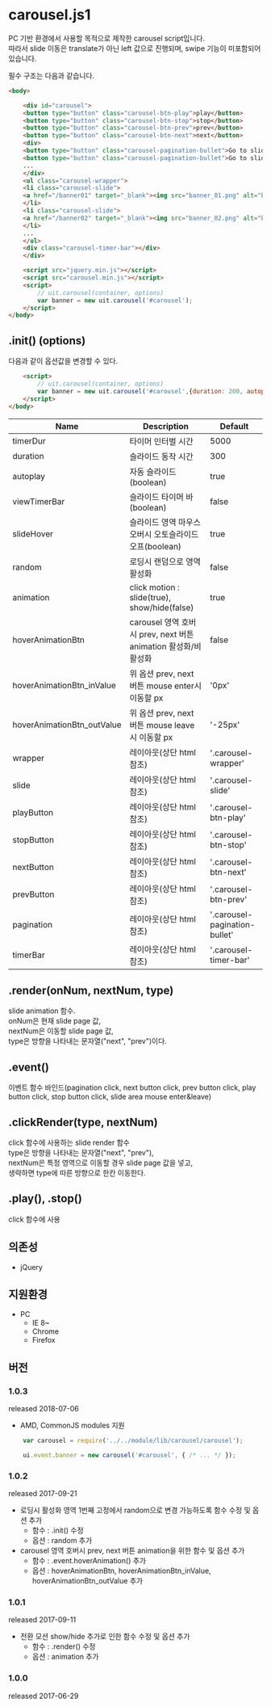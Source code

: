 carousel.js1
======================
PC 기반 환경에서 사용할 목적으로 제작한 carousel script입니다. <br>
따라서 slide 이동은 translate가 아닌 left 값으로 진행되며, swipe 기능이 미포함되어 있습니다.

필수 구조는 다음과 같습니다.

```html
<body>

    <div id="carousel">
    <button type="button" class="carousel-btn-play">play</button>
    <button type="button" class="carousel-btn-stop">stop</button>
    <button type="button" class="carousel-btn-prev">prev</button>
    <button type="button" class="carousel-btn-next">next</button>
    <div>
    <button type="button" class="carousel-pagination-bullet">Go to slide 1</button>
    <button type="button" class="carousel-pagination-bullet">Go to slide 2</button>
    ...
    </div>
    <ul class="carousel-wrapper">
    <li class="carousel-slide">
    <a href="/banner01" target="_blank"><img src="banner_01.png" alt="banner01"></a>
    </li>
    <li class="carousel-slide">
    <a href="/banner02" target="_blank"><img src="banner_02.png" alt="banner02"></a>
    </li>
    ...
    </ul>
    <div class="carousel-timer-bar"></div>
    </div>

    <script src="jquery.min.js"></script>
    <script src="carousel.min.js"></script>
    <script>
        // uit.carousel(container, options)
        var banner = new uit.carousel('#carousel');
    </script>
</body>
```

## .init() (options)
다음과 같이 옵션값을 변경할 수 있다.

```html
    <script>
        // uit.carousel(container, options)
        var banner = new uit.carousel('#carousel',{duration: 200, autoplay: false, pagination: '.btnBullet'});
    </script>
</body>
```

|Name|Description|Default|
| ---- | ---- | ---- |
|timerDur|타이머 인터벌 시간|5000|
|duration|슬라이드 동작 시간|300||
|autoplay|자동 슬라이드(boolean)|true|
|viewTimerBar|슬라이드 타이머 바(boolean)|false|
|slideHover|슬라이드 영역 마우스 오버시 오토슬라이드 오프(boolean)|true|
|random|로딩시 랜덤으로 영역 활성화|false|
|animation|click motion : slide(true), show/hide(false)|true|
|hoverAnimationBtn|carousel 영역 호버시 prev, next 버튼 animation 활성화/비활성화|false|
|hoverAnimationBtn_inValue|위 옵션 prev, next 버튼 mouse enter시 이동할 px|'0px'|
|hoverAnimationBtn_outValue|위 옵션 prev, next 버튼 mouse leave시 이동할 px|'-25px'|
|wrapper|레이아웃(상단 html 참조)|'.carousel-wrapper'|
|slide|레이아웃(상단 html 참조)|'.carousel-slide'|
|playButton|레이아웃(상단 html 참조)|'.carousel-btn-play'|
|stopButton|레이아웃(상단 html 참조)|'.carousel-btn-stop'|
|nextButton|레이아웃(상단 html 참조)|'.carousel-btn-next'|
|prevButton|레이아웃(상단 html 참조)|'.carousel-btn-prev'|
|pagination|레이아웃(상단 html 참조)|'.carousel-pagination-bullet'|
|timerBar|레이아웃(상단 html 참조)|'.carousel-timer-bar'|

## .render(onNum, nextNum, type)
slide animation 함수. <br>
onNum은 현재 slide page 값, <br>
nextNum은 이동할 slide page 값, <br>
type은 방향을 나타내는 문자열("next", "prev")이다. 

## .event()
이벤트 함수 바인드(pagination click, next button click, prev button click, play button click, stop button click, slide area mouse enter&leave)

## .clickRender(type, nextNum)
click 함수에 사용하는 slide render 함수<br>
type은 방향을 나타내는 문자열("next", "prev"),<br>
nextNum은 특정 영역으로 이동할 경우 slide page 값을 넣고,<br>
생략하면 type에 따른 방향으로 한칸 이동한다.

## .play(), .stop()
click 함수에 사용

## 의존성
* jQuery

## 지원환경
* PC
    * IE 8~
    * Chrome
    * Firefox

## 버전

### 1.0.3
released 2018-07-06

* AMD, CommonJS modules 지원
```js
    var carousel = require('../../module/lib/carousel/carousel');

    ui.event.banner = new carousel('#carousel', { /* ... */ });
```

### 1.0.2
released 2017-09-21

* 로딩시 활성화 영역 1번째 고정에서 random으로 변경 가능하도록 함수 수정 및 옵션 추가
    * 함수 : .init() 수정
    * 옵션 : random 추가
* carousel 영역 호버시 prev, next 버튼 animation을 위한 함수 및 옵션 추가
    * 함수 : .event.hoverAnimation() 추가
    * 옵션 : hoverAnimationBtn, hoverAnimationBtn_inValue, hoverAnimationBtn_outValue 추가

### 1.0.1
released 2017-09-11

* 전환 모션 show/hide 추가로 인한 함수 수정 및 옵션 추가
    * 함수 : .render() 수정
    * 옵션 : animation 추가

### 1.0.0
released 2017-06-29
